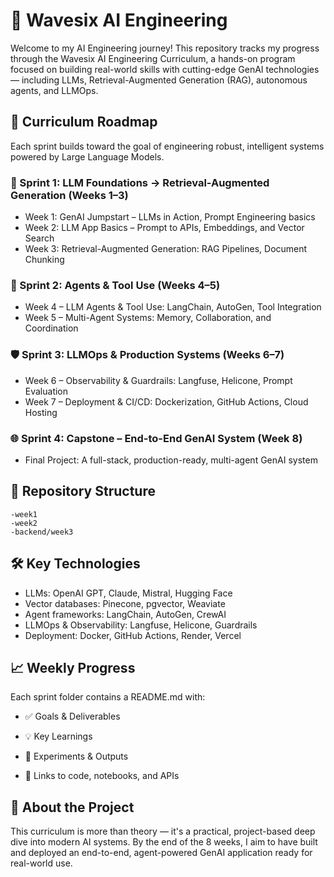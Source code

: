 # 🌊 Wavesix AI Engineering

Welcome to my AI Engineering journey! This repository tracks my progress through the Wavesix AI Engineering Curriculum, a hands-on program focused on building real-world skills with cutting-edge GenAI technologies — including LLMs, Retrieval-Augmented Generation (RAG), autonomous agents, and LLMOps.


## 🧭 Curriculum Roadmap
 Each sprint builds toward the goal of engineering robust, intelligent systems powered by Large Language Models.

### 🚀 Sprint 1: LLM Foundations → Retrieval-Augmented Generation (Weeks 1–3)

- Week 1: GenAI Jumpstart – LLMs in Action, Prompt Engineering basics
- Week 2: LLM App Basics – Prompt to APIs, Embeddings, and Vector Search
- Week 3: Retrieval-Augmented Generation: RAG Pipelines, Document Chunking

### 🤖 Sprint 2: Agents & Tool Use (Weeks 4–5)

- Week 4 – LLM Agents & Tool Use: LangChain, AutoGen, Tool Integration
- Week 5 – Multi-Agent Systems: Memory, Collaboration, and Coordination

### 🛡️ Sprint 3: LLMOps & Production Systems (Weeks 6–7)
- Week 6 – Observability & Guardrails: Langfuse, Helicone, Prompt Evaluation
- Week 7 – Deployment & CI/CD: Dockerization, GitHub Actions, Cloud Hosting


### 🌐 Sprint 4: Capstone – End-to-End GenAI System (Week 8)
- Final Project: A full-stack, production-ready, multi-agent GenAI system

## 📁 Repository Structure

```
-week1
-week2
-backend/week3
```

## 🛠️ Key Technologies

- LLMs: OpenAI GPT, Claude, Mistral, Hugging Face
- Vector databases: Pinecone, pgvector, Weaviate
- Agent frameworks: LangChain, AutoGen, CrewAI
- LLMOps & Observability: Langfuse, Helicone, Guardrails
- Deployment: Docker, GitHub Actions, Render, Vercel

## 📈 Weekly Progress

Each sprint folder contains a README.md with:

- ✅ Goals & Deliverables

- 💡 Key Learnings

- 🧪 Experiments & Outputs

- 🔗 Links to code, notebooks, and APIs 


## 🧠 About the Project
 This curriculum is more than theory — it's a practical, project-based deep dive into modern AI systems. By the end of the 8 weeks, I aim to have built and deployed an end-to-end, agent-powered GenAI application ready for real-world use.


